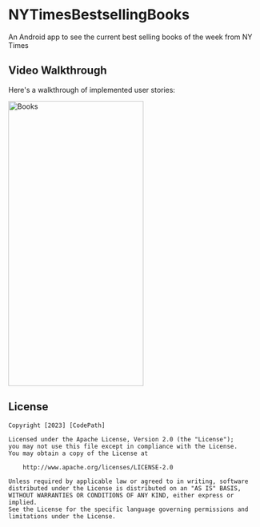 # NYTimesBestsellingBooks
An Android app to see the current best selling books of the week from NY Times

## Video Walkthrough

Here's a walkthrough of implemented user stories:

<img src='./app/src/main/res/drawable/record.gif' title='Bestsellers' width='270' height='570' alt='Books' />

## License

    Copyright [2023] [CodePath]

    Licensed under the Apache License, Version 2.0 (the "License");
    you may not use this file except in compliance with the License.
    You may obtain a copy of the License at

        http://www.apache.org/licenses/LICENSE-2.0

    Unless required by applicable law or agreed to in writing, software
    distributed under the License is distributed on an "AS IS" BASIS,
    WITHOUT WARRANTIES OR CONDITIONS OF ANY KIND, either express or implied.
    See the License for the specific language governing permissions and
    limitations under the License.
